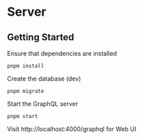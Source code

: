 # Server

## Getting Started

Ensure that dependencies are installed
```
pnpm install
```

Create the database (dev)
```
pnpm migrate
```

Start the GraphQL server
```
pnpm start
```

Visit http://localhost:4000/graphql for Web UI
